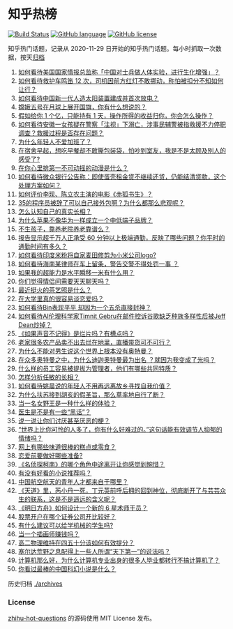 # 知乎热榜
[![Build Status](https://github.com/ToWeLong/zhihu-hot-questions/workflows/CI/badge.svg)](https://github.com/ToWeLong/zhihu-hot-questions/actions)
[![GitHub language](https://img.shields.io/badge/language-golang-orange.svg)](https://golang.org/)
[![GitHub license](https://img.shields.io/github/license/ToWeLong/zhihu-hot-questions)](https://github.com/ToWeLong/zhihu-hot-questions/blob/main/LICENSE)

知乎热门话题，记录从 2020-11-29 日开始的知乎热门话题。每小时抓取一次数据，按天[归档](./archives)

<!-- BEGIN -->

1. [如何看待美国国家情报总监称「中国对士兵做人体实验，进行生化增强」？](https://www.zhihu.com/question/433353584)
1. [如何看待救护车鸣笛 12 次，司机因前方红灯不敢挪动，称怕被扣分不知如何让行？](https://www.zhihu.com/question/433256801)
1. [如何看待中国新一代人造太阳装置建成并首次放电？](https://www.zhihu.com/question/433303541)
1. [嫦娥五号在月球上展开国旗，你有什么想说的？](https://www.zhihu.com/question/433319272)
1. [假如给你 1 个亿，只能持有 1 天，操作所得的收益归你，你会怎么操作？](https://www.zhihu.com/question/433016646)
1. [如何看待安徽一女孩疑在警察「注视」下溺亡，涉事民辅警被指救援不力停职调查？救援过程是否存在问题？](https://www.zhihu.com/question/433415189)
1. [为什么年轻人不爱加班了？](https://www.zhihu.com/question/418784883)
1. [在宿舍早起，想吃早餐却不敢撕包装袋，怕吵到室友，我是不是太顾及别人的感受了?](https://www.zhihu.com/question/432345011)
1. [在你心里排第一不可动摇的动漫是什么？](https://www.zhihu.com/question/425737196)
1. [如何看待微众银行公告称：即使蛋壳租金贷不继续还贷，仍能结清贷款，这个处理方案如何？](https://www.zhihu.com/question/433311824)
1. [如何评价李现、陈立农主演的电影《赤狐书生》？](https://www.zhihu.com/question/433161214)
1. [35的程序员被辞了可以自己接外包啊？为什么都那么悲观呢？](https://www.zhihu.com/question/423307803)
1. [怎么认知自己的真实长相？](https://www.zhihu.com/question/325038574)
1. [为什么苹果不像华为一样成立一个中低端子品牌？](https://www.zhihu.com/question/430047433)
1. [不生孩子，靠养老院养老靠谱么？](https://www.zhihu.com/question/431860582)
1. [报告显示超千万人正承受 60 分钟以上极端通勤，反映了哪些问题？你平时的通勤时间有多久？](https://www.zhihu.com/question/433393354)
1. [如何看待印度米粉将自家麦田修剪为小米公司logo?](https://www.zhihu.com/question/432969846)
1. [如何看待海南某律师在车上留条，警告交警不得处罚一事 ？](https://www.zhihu.com/question/433328693)
1. [如果我的超能力是水平瞬移一米有什么用？](https://www.zhihu.com/question/432319904)
1. [你们觉得情侣间需要天天聊天吗？](https://www.zhihu.com/question/358334962)
1. [最近挺火的茶艺照是什么？](https://www.zhihu.com/question/405920242)
1. [在大学里真的很容易谈恋爱吗？](https://www.zhihu.com/question/417641314)
1. [如何看待Bin表现平平 却因为一个五杀直接封神？](https://www.zhihu.com/question/429480851)
1. [如何看待AI伦理科学家Timnit Gebru在邮件控诉谷歌缺乏种族多样性后被Jeff Dean炒掉？](https://www.zhihu.com/question/433301078)
1. [《如果声音不记得》是烂片吗？有槽点吗？](https://www.zhihu.com/question/433307213)
1. [老家很多农产品卖不出去烂在地里，直播带货可不可行？](https://www.zhihu.com/question/433303192)
1. [为什么不能对男生说这个世界上根本没有奥特曼？](https://www.zhihu.com/question/432592679)
1. [在众多奥特曼之中，为什么迪迦奥特曼最为出名 ？就因为我变成了光吗？](https://www.zhihu.com/question/432717748)
1. [什么样的员工容易被提拔为管理者，他们有哪些共同特质？](https://www.zhihu.com/question/283897068)
1. [怎样分析任敏的长相？](https://www.zhihu.com/question/308336395)
1. [如何看待姚晨说的年轻人不用再远离故乡寻找自我价值？](https://www.zhihu.com/question/433302545)
1. [为什么扶苏接到胡亥的假圣旨，那么草率地自行了断？](https://www.zhihu.com/question/22283635)
1. [当一名女野王是一种什么样的体验？](https://www.zhihu.com/question/432333515)
1. [医生是不是有一些“黑话”？](https://www.zhihu.com/question/393090221)
1. [说一说让你们讨厌甚至厌恶的梗？](https://www.zhihu.com/question/432005487)
1. [“世界上比你可怜的人多了，你有什么好难过的。”这句话能有效调节人抑郁的情绪吗？](https://www.zhihu.com/question/428814899)
1. [网上有哪些味道很棒的糕点或零食？](https://www.zhihu.com/question/35119423)
1. [恋爱前要做好哪些准备?](https://www.zhihu.com/question/34863587)
1. [《名侦探柯南》的哪个角色中途离开让你感觉到惋惜？](https://www.zhihu.com/question/432696530)
1. [有没有好看的小说推荐吗？](https://www.zhihu.com/question/372417221)
1. [中国航空航天的青年人才都来自于哪里？](https://www.zhihu.com/question/432980926)
1. [《天道》里，芮小丹一死，丁元英前呼后拥的回到神位，彻底断开了与芸芸众生的联系，这是不是遥远的含义呢？](https://www.zhihu.com/question/406227034)
1. [《明日方舟》如何设计一个新的 6 星术师干员？](https://www.zhihu.com/question/432387072)
1. [股票开户在哪个证券公司开比较好？](https://www.zhihu.com/question/312866226)
1. [有什么建议可以给学机械的学生吗?](https://www.zhihu.com/question/425798212)
1. [当一个插画师赚钱吗？](https://www.zhihu.com/question/331132264)
1. [高二物理维持在四五十分该如何有效提分？](https://www.zhihu.com/question/432476504)
1. [塞尔达荒野之息配得上一些人所谓“天下第一”的说法吗？](https://www.zhihu.com/question/432526959)
1. [计算机那么好，为什么计算机专业出身的很多人毕业都转行不搞计算机了？](https://www.zhihu.com/question/418745421)
1. [你看过最棒的中国科幻小说是什么？](https://www.zhihu.com/question/24482293)

<!-- END -->

历史归档 [./archives](./archives)


### License
[zhihu-hot-questions](https://github.com/towelong/zhihu-hot-questions) 的源码使用 MIT License 发布。